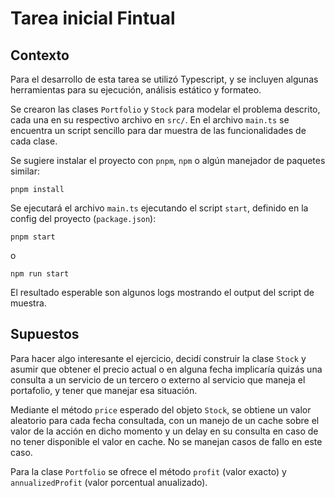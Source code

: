 # Tarea inicial Fintual

## Contexto

Para el desarrollo de esta tarea se utilizó Typescript, y se incluyen algunas herramientas para su ejecución, análisis estático y formateo.

Se crearon las clases `Portfolio` y `Stock` para modelar el problema descrito, cada una en su respectivo archivo en `src/`. En el archivo `main.ts` se encuentra un script sencillo para dar muestra de las funcionalidades de cada clase.

Se sugiere instalar el proyecto con `pnpm`, `npm` o algún manejador de paquetes similar:

```
pnpm install
```

Se ejecutará el archivo `main.ts` ejecutando el script `start`, definido en la config del proyecto (`package.json`):

```
pnpm start
```

o

```
npm run start
```

El resultado esperable son algunos logs mostrando el output del script de muestra.

## Supuestos

Para hacer algo interesante el ejercicio, decidí construir la clase `Stock` y asumir que obtener el precio actual o en alguna fecha implicaría quizás una consulta a un servicio de un tercero o externo al servicio que maneja el portafolio, y tener que manejar esa situación.

Mediante el método `price` esperado del objeto `Stock`, se obtiene un valor aleatorio para cada fecha consultada, con un manejo de un cache sobre el valor de la acción en dicho momento y un delay en su consulta en caso de no tener disponible el valor en cache. No se manejan casos de fallo en este caso.

Para la clase `Portfolio` se ofrece el método `profit` (valor exacto) y `annualizedProfit` (valor porcentual anualizado).
